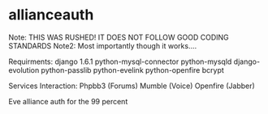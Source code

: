 allianceauth
============

Note: THIS WAS RUSHED! IT DOES NOT FOLLOW GOOD CODING STANDARDS
Note2: Most importantly though it works.... 

Requirments:
    django 1.6.1
    python-mysql-connector
    python-mysqld
    django-evolution
    python-passlib
    python-evelink
    python-openfire
    bcrypt
    
Services Interaction:
    Phpbb3   (Forums)
    Mumble   (Voice)
    Openfire (Jabber)
    
    

Eve alliance auth for the 99 percent
